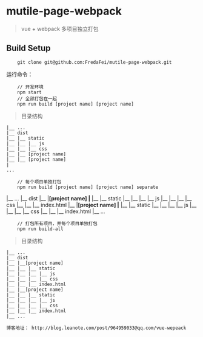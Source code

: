# mutile-page-webpack

> vue + webpack 多项目独立打包

## Build Setup

```
    git clone git@github.com:FredaFei/mutile-page-webpack.git
```

运行命令：

```
    // 开发环境
    npm start
    // 全部打包在一起
    npm run build [project name] [project name]
```

> 目录结构

```
|__ ...
|__ dist
|__ |__ static
|__ |__ |__ js
|__ |__ |__ css
|__ |__ [project name]
|__ |__ [project name]
|
...
```

```
    // 每个项目单独打包
    npm run build [project name] [project name] separate
```
|__ ...
|__ dist
|__ |__[project name]
|__ |__ |__ static
|__ |__ |__ |__ js
|__ |__ |__ |__ css
|__ |__ |__ index.html
|__ |__[project name]
|__ |__ |__ static
|__ |__ |__ |__ js
|__ |__ |__ |__ css
|__ |__ |__ index.html
|__ ...

```
    // 打包所有项目，并每个项目单独打包
    npm run build-all
```

> 目录结构

```
|__ ...
|__ dist
|__ |__[project name]
|__ |__ |__ static
|__ |__ |__ |__ js
|__ |__ |__ |__ css
|__ |__ |__ index.html
|__ |__[project name]
|__ |__ |__ static
|__ |__ |__ |__ js
|__ |__ |__ |__ css
|__ |__ |__ index.html
|__ ...

博客地址： http://blog.leanote.com/post/964959033@qq.com/vue-wepeack
